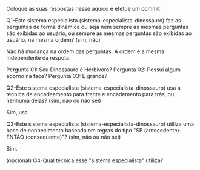 
Coloque as suas respostas nesse aquico e efetue um commit

Q1-Este sistema especialista (sistema-especialista-dinossauro) faz as perguntas de forma dinâmica ou seja nem sempre as mesmas perguntas são exibidas ao usuário, ou sempre as mesmas perguntas são exibidas ao usuário, na mesma ordem? (sim, não)

Não há mudança na ordem das perguntas. A ordem é a mesma independente da respota.

Pergunta 01: Seu Dinossauro é Hérbivoro?
Pergunta 02: Possui algum adorno na face?
Pergunta 03: É grande?

Q2-Este sistema especialista (sistema-especialista-dinossauro) usa a técnica de encadeamento para frente e encademento para trás, ou nenhuma delas? (sim, não ou não sei)

Sim, usa.


Q3-Este sistema especialista (sistema-especialista-dinossauro) utiliza uma base de conhecimento baseada em regras do tipo "SE (antecedente)-ENTÃO (consequente)"? (sim, não ou não sei)

Sim.


(opcional) Q4-Qual técnica esse "sistema especialista" utiliza?
